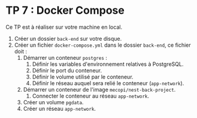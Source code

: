 # TP 7 : Docker Compose

Ce TP est à réaliser sur votre machine en local.

1. Créer un dossier `back-end` sur votre disque.
2. Créer un fichier `docker-compose.yml` dans le dossier `back-end`, ce fichier doit :
   1. Démarrer un conteneur `postgres` :
      1. Définir les variables d'environnement relatives à PostgreSQL.
      2. Définir le port du conteneur.
      3. Définir le volume utilisé par le conteneur.
      4. Définir le réseau auquel sera relié le conteneur (`app-network`).
   2. Démarrer un conteneur de l'image `mecopi/nest-back-project`.
      1. Connecter le conteneur au réseau `app-network`.
   3. Créer un volume `pgdata`. 
   4. Créer un réseau `app-network`.